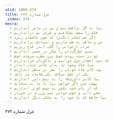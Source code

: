 ```yaml
---
utid: 1000-374
title: غزل شماره ۳۷۴
_index: 374
mesra:
  - بیا تا گل برافشانیم و می در ساغر اندازیم
  - فلک را سقف بشکافیم و طرحی نو دراندازیم
  - اگر غم لشکر انگیزد که خون عاشقان ریزد
  - من و ساقی به هم سازیم و بنیادش براندازیم
  - شراب ارغوانی را گلاب اندر قدح ریزیم
  - نسیم عطرگردان را شِکَر در مجمر اندازیم
  - چو در دستت رودی خوش بزن مطرب سرودی خوش
  - که دست افشان غزل خوانیم و پاکوبان سراندازیم
  - صبا خاک وجود ما بدان عالی جناب انداز
  - بود کان شاه خوبان را نظر بر منظر اندازیم
  - یکی از عقل میلافد یکی طامات می بافد
  - بیا کاین داوری‌ها را به پیش داور اندازیم
  - بهشت عدن اگر خواهی بیا با ما به میخانه
  - که از پای خمت یکسر به حوض کوثر اندازیم
  - سخن دانی و خوش خوانی نمی ورزند در شیراز
  - بیا حافظ که تا خود را به ملکی دیگر اندازیم
---
```

غزل شماره ۳۷۴
